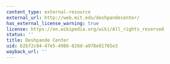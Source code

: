 ```yaml
---
content_type: external-resource
external_url: http://web.mit.edu/deshpandecenter/
has_external_license_warning: true
license: https://en.wikipedia.org/wiki/All_rights_reserved
status: ''
title: Deshpande Center
uid: b2b72c84-47e5-4986-826d-a978e81765e3
wayback_url: ''
---
```

